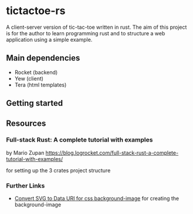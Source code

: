 # tictactoe-rs

A client-server version of tic-tac-toe written in rust.
The aim of this project is for the author to learn programming rust and to structure a web application using a simple example.

## Main dependencies
  - Rocket (backend)
  - Yew (client)
  - Tera (html templates)

## Getting started

## Resources

### Full-stack Rust: A complete tutorial with examples
by Mario Zupan
https://blog.logrocket.com/full-stack-rust-a-complete-tutorial-with-examples/

for setting up the 3 crates project structure

### Further Links
  - [Convert SVG to Data URI for css background-image](https://codepen.io/elliz/details/ygvgay) for creating the background-image
